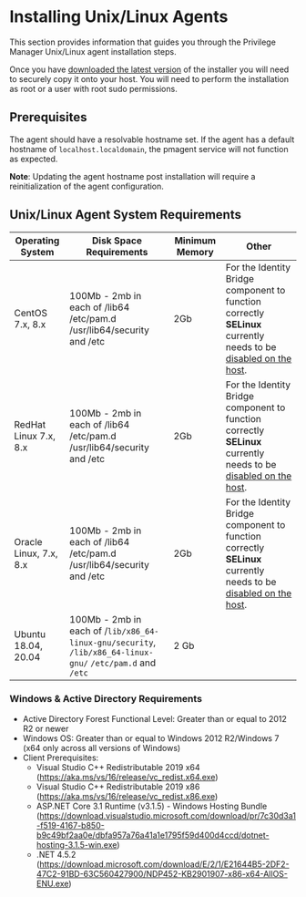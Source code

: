 [title]: # (Installing Unix/Linux Agents)
[tags]: # (agent,install,upgrade,unix,linux)
[priority]: # (1)

# Installing Unix/Linux Agents

This section provides information that guides you through the Privilege Manager Unix/Linux agent installation steps.

Once you have [downloaded the latest version](../../sw-downloads.md) of the installer you will need to securely copy it onto your host. You will need to perform the installation as root or a user with root sudo permissions.

## Prerequisites

The agent should have a resolvable hostname set. If the agent has a default hostname of `localhost.localdomain`, the pmagent service will not function as expected.

**Note**: Updating the agent hostname post installation will require a reinitialization of the agent configuration.

## Unix/Linux Agent System Requirements

| **Operating System** | **Disk Space Requirements**  | **Minimum Memory** | **Other** |
| ----- | ----- | ----- | ----- |
| CentOS 7.x, 8.x | 100Mb - 2mb in each of /lib64 /etc/pam.d /usr/lib64/security and /etc | 2Gb | For the Identity Bridge component to function correctly **SELinux** currently needs to be [disabled on the host](inst-agent/index.md#disable_security-enhanced_linux). |
| RedHat Linux 7.x, 8.x |  100Mb - 2mb in each of /lib64 /etc/pam.d /usr/lib64/security and /etc | 2Gb | For the Identity Bridge component to function correctly **SELinux** currently needs to be [disabled on the host](inst-agent/index.md#disable_security-enhanced_linux). |
| Oracle Linux, 7.x, 8.x | 100Mb - 2mb in each of /lib64 /etc/pam.d /usr/lib64/security and /etc | 2Gb | For the Identity Bridge component to function correctly **SELinux** currently needs to be [disabled on the host](inst-agent/index.md#disable_security-enhanced_linux). |
| Ubuntu 18.04, 20.04 | 100Mb - 2mb in each of /`lib/x86_64-linux-gnu/security`, `/lib/x86_64-linux-gnu/` `/etc/pam.d` and `/etc` | 2 Gb | |

### Windows & Active Directory Requirements

* Active Directory Forest Functional Level: Greater than or equal to 2012 R2 or newer
* Windows OS: Greater than or equal to Windows 2012 R2/Windows 7 (x64 only across all versions of Windows)
* Client Prerequisites:
  * Visual Studio C++ Redistributable 2019 x64 (https://aka.ms/vs/16/release/vc_redist.x64.exe)
  * Visual Studio C++ Redistributable 2019 x86 (https://aka.ms/vs/16/release/vc_redist.x86.exe)
  * ASP.NET Core 3.1 Runtime (v3.1.5) - Windows Hosting Bundle (https://download.visualstudio.microsoft.com/download/pr/7c30d3a1-f519-4167-b850-b9c49bf2aa0e/dbfa957a76a41a1e1795f59d400d4ccd/dotnet-hosting-3.1.5-win.exe)
  * .NET 4.5.2 (https://download.microsoft.com/download/E/2/1/E21644B5-2DF2-47C2-91BD-63C560427900/NDP452-KB2901907-x86-x64-AllOS-ENU.exe)
